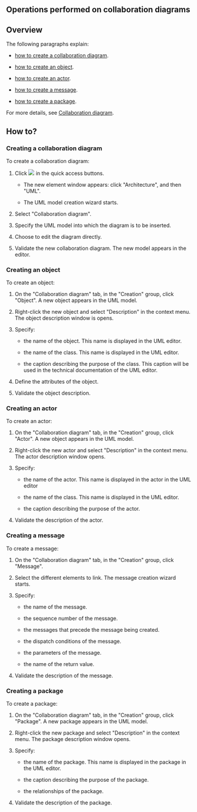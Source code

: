 


## Operations performed on collaboration diagrams 
			



<a name="NOTE1"></a>
<a name="NOTE1_1"></a>


## Overview
<a name="overview_ELTTEXTE000219"></a>
The following paragraphs explain:

- [how to create a collaboration diagram](#NOTE2_1).

- [how to create an object](#NOTE2_2).

- [how to create an actor](#NOTE2_3).

- [how to create a message](#NOTE2_4).

- [how to create a package](#NOTE2_5).




For more details, see [Collaboration diagram](../Editeurs/2035002.md).

<a name="NOTE2"></a>
<a name="NOTE2_1"></a>


## How to?
<a name="how_ELTTEXTE000243"></a>


### Creating a collaboration diagram
<a name="creating_collaboration_diagram_ELTPARAGRAPHE000039"></a>

To create a collaboration diagram: 

1. Click ![](https://doc.pcsoft.fr/en-US/images/image.awp?langid=3&name=ico_nouveau.gif)
 in the quick access buttons. 

	- The new element window appears: click "Architecture", and then "UML".

	- The UML model creation wizard starts.




2. Select "Collaboration diagram".

3. Specify the UML model into which the diagram is to be inserted.

4. Choose to edit the diagram directly.

5. Validate the new collaboration diagram. The new model appears in the editor.



<a name="NOTE2_2"></a>


### Creating an object
<a name="creating_object_ELTPARAGRAPHE000061"></a>

To create an object:

1. On the "Collaboration diagram" tab, in the "Creation" group, click "Object". A new object appears in the UML model.

2. Right-click the new object and select "Description" in the context menu. The object description window is opens.

3. Specify:

	- the name of the object. This name is displayed in the UML editor.

	- the name of the class. This name is displayed in the UML editor.

	- the caption describing the purpose of the class. This caption will be used in the technical documentation of the UML editor.




4. Define the attributes of the object. 

5. Validate the object description.



<a name="NOTE2_3"></a>


### Creating an actor
<a name="creating_actor_ELTPARAGRAPHE000090"></a>

To create an actor:

1. On the "Collaboration diagram" tab, in the "Creation" group, click "Actor". A new object appears in the UML model.

2. Right-click the new actor and select "Description" in the context menu. The actor description window opens.

3. Specify:

	- the name of the actor. This name is displayed in the actor in the UML editor

	- the name of the class. This name is displayed in the UML editor.

	- the caption describing the purpose of the actor.




4. Validate the description of the actor.



<a name="NOTE2_4"></a>


### Creating a message
<a name="creating_message_ELTPARAGRAPHE000118"></a>

To create a message:

1. On the "Collaboration diagram" tab, in the "Creation" group, click "Message".

2. Select the different elements to link. The message creation wizard starts.

3. Specify:

	- the name of the message.

	- the sequence number of the message.

	- the messages that precede the message being created.

	- the dispatch conditions of the message.

	- the parameters of the message.

	- the name of the return value.




4. Validate the description of the message.



<a name="NOTE2_5"></a>


### Creating a package
<a name="creating_package_ELTPARAGRAPHE000149"></a>

To create a package:

1. On the "Collaboration diagram" tab, in the "Creation" group, click "Package". A new package appears in the UML model.

2. Right-click the new package and select "Description" in the context menu. The package description window opens.

3. Specify:

	- the name of the package. This name is displayed in the package in the UML editor.

	- the caption describing the purpose of the package.

	- the relationships of the package.




4. Validate the description of the package.





